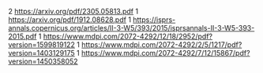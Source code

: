 2 https://arxiv.org/pdf/2305.05813.pdf
1 https://arxiv.org/pdf/1912.08628.pdf
1 https://isprs-annals.copernicus.org/articles/II-3-W5/393/2015/isprsannals-II-3-W5-393-2015.pdf
1 https://www.mdpi.com/2072-4292/12/18/2952/pdf?version=1599819122
1 https://www.mdpi.com/2072-4292/2/5/1217/pdf?version=1403129175
1 https://www.mdpi.com/2072-4292/7/12/15867/pdf?version=1450358052
